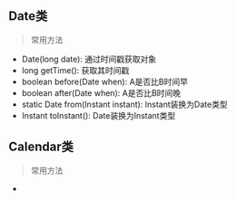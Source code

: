 ## Date类
> 常用方法
- Date(long date):  通过时间戳获取对象
- long getTime():  获取其时间戳
- boolean before(Date when):  A是否比B时间早
- boolean after(Date when):  A是否比B时间晚
- static Date from(Instant instant): Instant装换为Date类型
- Instant toInstant():  Date装换为Instant类型



## Calendar类
> 常用方法
- 

